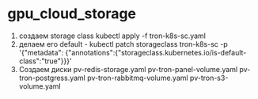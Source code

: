 # gpu_cloud_storage
1) создаем storage class
kubectl apply -f tron-k8s-sc.yaml
2) делаем его default - 
kubectl patch storageclass tron-k8s-sc -p '{"metadata": {"annotations":{"storageclass.kubernetes.io/is-default-class":"true"}}}'
3) Создаем диски 
pv-redis-storage.yaml
pv-tron-panel-volume.yaml
pv-tron-postgress.yaml
pv-tron-rabbitmq-volume.yaml
pv-tron-s3-volume.yaml
